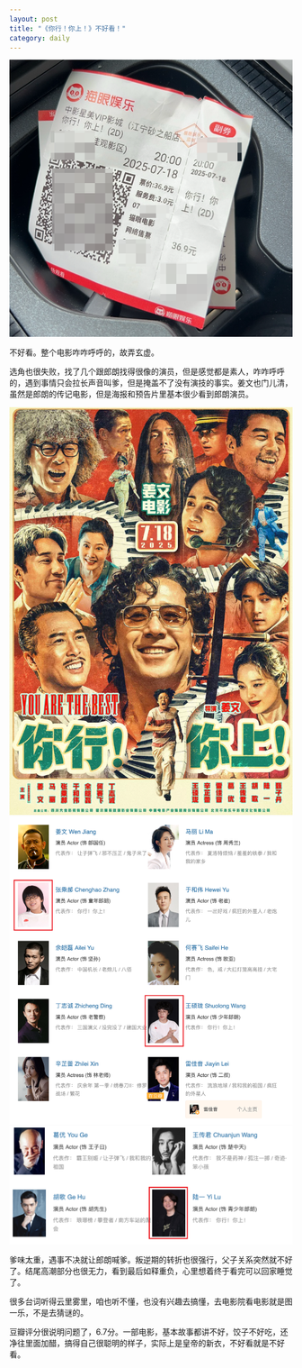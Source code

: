 ```yaml
---
layout: post
title: "《你行！你上！》不好看！"
category: daily
---
```


![](/assets/image/daily/2025-07-19/Snipaste_2025-07-19_09-06-51.png)

不好看。整个电影咋咋呼呼的，故弄玄虚。

选角也很失败，找了几个跟郎朗找得很像的演员，但是感觉都是素人，咋咋呼呼的，遇到事情只会拉长声音叫爹，但是掩盖不了没有演技的事实。姜文也门儿清，虽然是郎朗的传记电影，但是海报和预告片里基本很少看到郎朗演员。

![](/assets/image/daily/2025-07-19/Snipaste_2025-07-19_09-16-32.png)
![](/assets/image/daily/2025-07-19/Snipaste_2025-07-19_09-17-11.png)
![](/assets/image/daily/2025-07-19/Snipaste_2025-07-19_09-17-27.png)


爹味太重，遇事不决就让郎朗喊爹。叛逆期的转折也很强行，父子关系突然就不好了。结尾高潮部分也很无力，看到最后如释重负，心里想着终于看完可以回家睡觉了。

很多台词听得云里雾里，咱也听不懂，也没有兴趣去搞懂，去电影院看电影就是图一乐，不是去猜谜的。

豆瓣评分很说明问题了，6.7分。一部电影，基本故事都讲不好，饺子不好吃，还净往里面加醋，搞得自己很聪明的样子，实际上是皇帝的新衣，不好看就是不好看。

